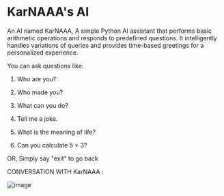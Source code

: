 




# KarNAAA's AI
 An AI named KarNAAA, A simple Python AI assistant that performs basic arithmetic operations and responds to predefined questions. It intelligently handles variations of queries and provides time-based greetings for a personalized experience. 
 
You can ask questions like:

1. Who are you?

2. Who made you?

3. What can you do?

4. Tell me a joke.

5. What is the meaning of life?

6. Can you calculate 5 + 3?
   
OR, Simply say "exit" to go back

CONVERSATION WITH KarNAAA : 


![image](https://github.com/user-attachments/assets/c6b7199d-5fd3-4513-9ac5-fc26fdeb1e8b)

